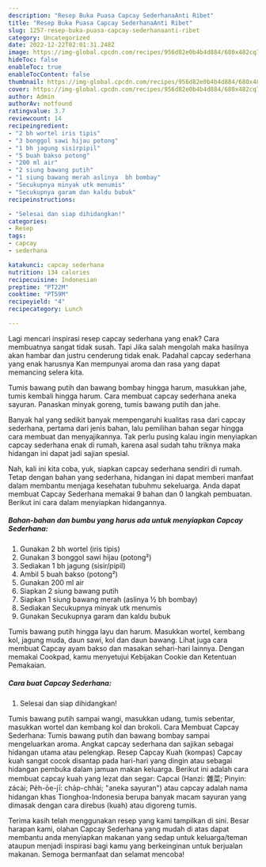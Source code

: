 ```yaml
---
description: "Resep Buka Puasa Capcay SederhanaAnti Ribet"
title: "Resep Buka Puasa Capcay SederhanaAnti Ribet"
slug: 1257-resep-buka-puasa-capcay-sederhanaanti-ribet
category: Uncategorized
date: 2022-12-22T02:01:31.248Z
image: https://img-global.cpcdn.com/recipes/956d82e0b4b4d884/680x482cq70/capcay-sederhana-foto-resep-utama.jpg
hideToc: false
enableToc: true
enableTocContent: false
thumbnail: https://img-global.cpcdn.com/recipes/956d82e0b4b4d884/680x482cq70/capcay-sederhana-foto-resep-utama.jpg
cover: https://img-global.cpcdn.com/recipes/956d82e0b4b4d884/680x482cq70/capcay-sederhana-foto-resep-utama.jpg
author: Admin
authorAv: notfound
ratingvalue: 3.7
reviewcount: 14
recipeingredient:
- "2 bh wortel iris tipis"
- "3 bonggol sawi hijau potong"
- "1 bh jagung sisirpipil"
- "5 buah bakso potong"
- "200 ml air"
- "2 siung bawang putih"
- "1 siung bawang merah aslinya  bh bombay"
- "Secukupnya minyak utk menumis"
- "Secukupnya garam dan kaldu bubuk"
recipeinstructions:

- "Selesai dan siap dihidangkan!"
categories:
- Resep
tags:
- capcay
- sederhana

katakunci: capcay sederhana 
nutrition: 134 calories
recipecuisine: Indonesian
preptime: "PT22M"
cooktime: "PT59M"
recipeyield: "4"
recipecategory: Lunch

---
```



Lagi mencari inspirasi resep capcay sederhana yang enak? Cara membuatnya sangat tidak susah. Tapi Jika salah mengolah maka hasilnya akan hambar dan justru cenderung tidak enak. Padahal capcay sederhana yang enak harusnya Kan mempunyai aroma dan rasa yang dapat memancing selera kita.


Tumis bawang putih dan bawang bombay hingga harum, masukkan jahe, tumis kembali hingga harum. Cara membuat capcay sederhana aneka sayuran. Panaskan minyak goreng, tumis bawang putih dan jahe.

Banyak hal yang sedikit banyak mempengaruhi kualitas rasa dari capcay sederhana, pertama dari jenis bahan, lalu pemilihan bahan segar hingga cara membuat dan menyajikannya. Tak perlu pusing kalau ingin menyiapkan capcay sederhana enak di rumah, karena asal sudah tahu triknya maka hidangan ini dapat jadi sajian spesial.


Nah, kali ini kita coba, yuk, siapkan capcay sederhana sendiri di rumah. Tetap dengan bahan yang sederhana, hidangan ini dapat memberi manfaat dalam membantu menjaga kesehatan tubuhmu sekeluarga. Anda dapat membuat Capcay Sederhana memakai 9 bahan dan 0 langkah pembuatan. Berikut ini cara dalam menyiapkan hidangannya.

<!--inarticleads1-->

##### Bahan-bahan dan bumbu yang harus ada untuk menyiapkan Capcay Sederhana:

1. Gunakan 2 bh wortel (iris tipis)
1. Gunakan 3 bonggol sawi hijau (potong²)
1. Sediakan 1 bh jagung (sisir/pipil)
1. Ambil 5 buah bakso (potong²)
1. Gunakan 200 ml air
1. Siapkan 2 siung bawang putih
1. Siapkan 1 siung bawang merah (aslinya ½ bh bombay)
1. Sediakan Secukupnya minyak utk menumis
1. Gunakan Secukupnya garam dan kaldu bubuk


Tumis bawang putih hingga layu dan harum. Masukkan wortel, kembang kol, jagung muda, daun sawi, kol dan daun bawang. Lihat juga cara membuat Capcay ayam bakso dan masakan sehari-hari lainnya. Dengan memakai Cookpad, kamu menyetujui Kebijakan Cookie dan Ketentuan Pemakaian. 

<!--inarticleads2-->

##### Cara buat Capcay Sederhana:


1. Selesai dan siap dihidangkan!

Tumis bawang putih sampai wangi, masukkan udang, tumis sebentar, masukkan wortel dan kembang kol dan brokoli. Cara Membuat Capcay Sederhana: Tumis bawang putih dan bawang bombay sampai mengeluarkan aroma. Angkat capcay sederhana dan sajikan sebagai hidangan utama atau pelengkap. Resep Capcay Kuah (kompas) Capcay kuah sangat cocok disantap pada hari-hari yang dingin atau sebagai hidangan pembuka dalam jamuan makan keluarga. Berikut ini adalah cara membuat capcay kuah yang lezat dan segar: Capcai (Hanzi: 雜菜; Pinyin: zácài; Pe̍h-ōe-jī: cha̍p-chhài; &#34;aneka sayuran&#34;) atau capcay adalah nama hidangan khas Tionghoa-Indonesia berupa banyak macam sayuran yang dimasak dengan cara direbus (kuah) atau digoreng tumis. 

Terima kasih telah menggunakan resep yang kami tampilkan di sini. Besar harapan kami, olahan Capcay Sederhana yang mudah di atas dapat membantu anda menyiapkan makanan yang sedap untuk keluarga/teman ataupun menjadi inspirasi bagi kamu yang berkeinginan untuk berjualan makanan. Semoga bermanfaat dan selamat mencoba!
